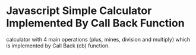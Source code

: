 # Javascript Simple Calculator Implemented By Call Back Function
calculator with 4 main operations (plus, mines, division and multiply) which is implemented by Call Back (cb) function. 
